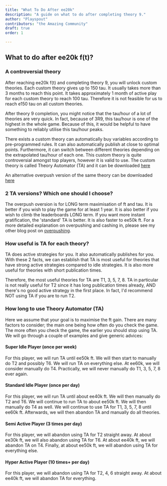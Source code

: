 ```yaml
---
title: "What To Do After ee20k"
description: "A guide on what to do after completing theory 9."
author: "Playspout"
contributors: "the Amazing Community"
draft: true
order: 1

---
```


## What to do after ee20k f(t)?

### A controversial theory

After reaching ee20k f(t) and completing theory 9, you will unlock custom theories. Each custom theory gives up to 150 tau. It usually takes more than 3 months to reach this point. It takes approximately 1 month of active play for each custom theory to reach 100 tau. Therefore it is not feasible for us to reach e150 tau on all custom theories. 

After theory 9 completion, you might notice that the tau/hour of a lot of theories are very quick. In fact, because of 3R9, this tau/hour is one of the highest in the whole game. Because of this, it would be helpful to have something to reliably utilise this tau/hour peaks. 

There exists a custom theory can automatically buy variables according to pre-programmed rules. It can also automatically publish at close to optimal points. Furthermore, it can switch between different theories depending on the extrapolated tau/hour of each one. This custom theory is quite controversial amongst top players, however it is valid to use. The custom theory is called Theory Automator (TA) and it can be downloaded [here](https://raw.githubusercontent.com/skyllic/Custom-Theories/main/Theory%20Automator.js)

An alternative overpush version of the same theory can be downloaded [here](https://raw.githubusercontent.com/Gen1Code/TA-Overpush/main/TA-Overpush.js)

### 2 TA versions? Which one should I choose?

The overpush oversion is for LONG term maximisation of ft and tau. It is better if you wish to play the game for at least 1 year. It is also better if you wish to climb the leaderboards LONG term. If you want more instant gratification, the 'standard' TA is better. It is also faster to ee50k ft. For a more detailed explanation on overpushing and cashing in, please see my other blog post on [overpushing](/guides/advanced-concepts/distribution-overpushing).

### How useful is TA for each theory?

TA does active strategies for you. It also automatically publishes for you. With these 2 facts, we can establish that TA is most useful for theories that have strong active strategies compared to idle strategies. It is also more useful for theories with short publication times. 

Therefore, the most useful theories for TA are T1, 3, 5, 7, 8. TA in particular is not really useful for T2 since it has long publication times already, AND there's no good active strategy in the first place. In fact, I'd recommend NOT using TA if you are to run T2. 

### How long to use Theory Automator (TA)

Here we assume that your goal is to maximise the ft gain. There are many factors to consider; the main one being how often do you check the game. The more often you check the game, the earlier you should stop using TA. We will go through a couple of examples and give generic advices:

#### Super Idle Player (once per week)

For this player, we will run TA until ee50k ft. We will then start to manually do T2 and possibly T6. We will run TA on everything else. At ee60k, we will consider manually do T4. Practically, we will never manually do T1, 3, 5, 7, 8 ever again.

#### Standard Idle Player (once per day)

For this player, we will run TA until about ee40k ft. We will then manually do T2 and T6. We will continue to run TA to about ee50k ft. We will then manually do T4 as well. We will continue to use TA for T1, 3, 5, 7, 8 until ee60k ft. Afterwards, we will then abandon TA and manually do all theories. 

#### Semi Active Player (3 times per day)

For this player, we will abandon using TA for T2 straight away. At about ee30k ft, we will also abandon using TA for T6. At about ee40k ft, we will abandon TA on T4. Finally, at about ee50k ft, we will abandon using TA for everything else.

#### Hyper Active Player (10 times+ per day)

For this player, we will abandon using TA for T2, 4, 6 straight away. At about ee40k ft, we will abandon TA for everything. 








